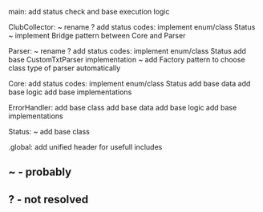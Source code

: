 main:
add status check and base execution logic

ClubCollector:
~ rename ?
add status codes: implement enum/class Status
~ implement Bridge pattern between Core and Parser 

Parser:
~ rename ?
add status codes: implement enum/class Status
add base CustomTxtParser implementation
~ add Factory pattern to choose class type of parser automatically

Core:
add status codes: implement enum/class Status
add base data
add base logic
add base implementations

ErrorHandler:
add base class
add base data
add base logic
add base implementations

Status:
~ add base class


.global:
add unified header for usefull includes


## ~ - probably
## ? - not resolved